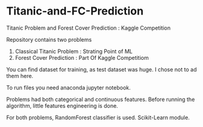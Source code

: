 # Titanic-and-FC-Prediction
Titanic Problem and Forest Cover Prediction : Kaggle Competition

Repository contains two problems
1. Classical Titanic Problem : Strating Point of ML
2. Forest Cover Prediction : Part Of Kaggle Competitiom

You can find dataset for training, as test dataset was huge. I chose not to ad them here.

To run files you need anaconda jupyter notebook.

Problems had both categorical and continuous features. 
Before running the algorithm, little features engineering is done.


For both problems, RandomForest classifier is used. Scikit-Learn module.
